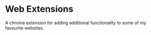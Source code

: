 # Web Extensions

A chrome extension for adding additional functionality to some of my favourite websites.

